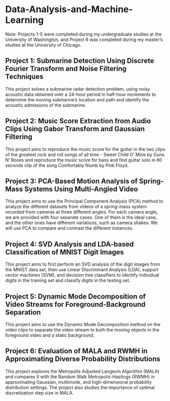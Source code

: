 # Data-Analysis-and-Machine-Learning
Note: Projects 1-5 were completed during my undergraduate studies at the University of Washington, and Project 6 was completed during my master’s studies at the University of Chicago.
## Project 1: Submarine Detection Using Discrete Fourier Transform and Noise Filtering Techniques
This project solves a submarine radar detection problem, using noisy acoustic data obtained over a 24-hour period in half-hour increments to determine the moving submarine’s location and path and identify the acoustic admissions of the submarine.

## Project 2: Music Score Extraction from Audio Clips Using Gabor Transform and Gaussian Filtering
This project aims to reproduce the music score for the guitar in the two clips of the greatest rock and roll songs of all time - Sweet Child O’ Mine by Guns N’ Roses and reproduce the music score for bass and find guitar solo in 60 seconds clip of the song Comfortably Numb by Pink Floyd.

## Project 3: PCA-Based Motion Analysis of Spring-Mass Systems Using Multi-Angled Video
This project aims to use the Principal Component Analysis (PCA) method to analyze the different datasets from videos of a spring-mass system recorded from cameras at three different angles. For each camera angle, we are provided with four separate cases. One of them is the ideal case, and the other ones have different variations, such as camera shakes. We will use PCA to compare and contrast the different instances.

## Project 4: SVD Analysis and LDA-based Classification of MNIST Digit Images
This project aims to first perform an SVD analysis of the digit images from the MNIST data set, then use Linear Discriminant Analysis (LDA), support vector machines (SVM), and decision tree classifiers to identify individual digits in the training set and classify digits in the testing set.

## Project 5: Dynamic Mode Decomposition of Video Streams for Foreground-Background Separation
This project aims to use the Dynamic Mode Decomposition method on the video clips to separate the video stream to both the moving objects in the foreground video and a static background.

## Project 6: Evaluation of MALA and RWMH in Approximating Diverse Probability Distributions
This project explores the Metropolis Adjusted Langevin Algorithm (MALA) and compares it with the Random Walk Metropolis-Hastings (RWMH) in approximating Gaussian, multimode, and high-dimensional probability distribution settings. The project also studies the importance of optimal discretization step size in MALA.
